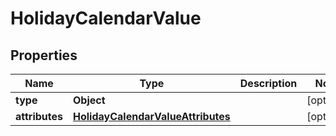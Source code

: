

# HolidayCalendarValue


## Properties

| Name | Type | Description | Notes |
|------------ | ------------- | ------------- | -------------|
|**type** | **Object** |  |  [optional] |
|**attributes** | [**HolidayCalendarValueAttributes**](HolidayCalendarValueAttributes.md) |  |  [optional] |



